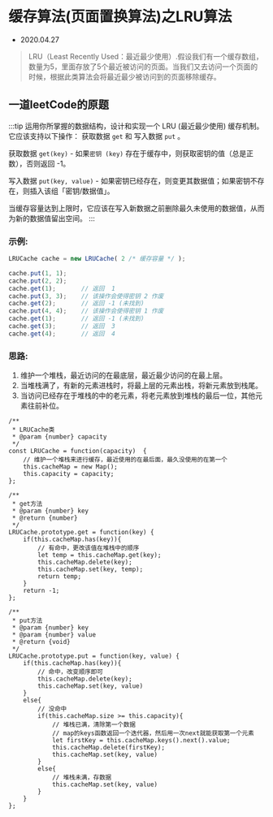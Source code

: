 # 缓存算法(页面置换算法)之LRU算法

- 2020.04.27

> LRU（Least Recently Used：最近最少使用）.假设我们有一个缓存数组，数量为5，里面存放了5个最近被访问的页面。当我们又去访问一个页面的时候，根据此类算法会将最近最少被访问到的页面移除缓存。

## 一道leetCode的原题

:::tip
运用你所掌握的数据结构，设计和实现一个  LRU (最近最少使用) 缓存机制。它应该支持以下操作： 获取数据 `get` 和 写入数据 `put` 。

获取数据 `get(key)` - 如果`密钥 (key)` 存在于缓存中，则获取密钥的值（总是正数），否则返回 -1。

写入数据 `put(key, value)` - 如果密钥已经存在，则变更其数据值；如果密钥不存在，则插入该组「密钥/数据值」。

当缓存容量达到上限时，它应该在写入新数据之前删除最久未使用的数据值，从而为新的数据值留出空间。
:::

### 示例:

```js
LRUCache cache = new LRUCache( 2 /* 缓存容量 */ );

cache.put(1, 1);
cache.put(2, 2);
cache.get(1);       // 返回  1
cache.put(3, 3);    // 该操作会使得密钥 2 作废
cache.get(2);       // 返回 -1 (未找到)
cache.put(4, 4);    // 该操作会使得密钥 1 作废
cache.get(1);       // 返回 -1 (未找到)
cache.get(3);       // 返回  3
cache.get(4);       // 返回  4
```

### 思路:

1. 维护一个堆栈，最近访问的在最底层，最近最少访问的在最上层。
2. 当堆栈满了，有新的元素进栈时，将最上层的元素出栈，将新元素放到栈尾。
3. 当访问已经存在于堆栈的中的老元素，将老元素放到堆栈的最后一位，其他元素往前补位。


```JS
/**
 * LRUCache类
 * @param {number} capacity
 */
const LRUCache = function(capacity)  {
    // 维护一个堆栈来进行缓存，最近使用的在最后面，最久没使用的在第一个
    this.cacheMap = new Map();
    this.capacity = capacity;
};

/** 
 * get方法
 * @param {number} key
 * @return {number}
 */
LRUCache.prototype.get = function(key) {
    if(this.cacheMap.has(key)){
        // 有命中，更改该值在堆栈中的顺序
        let temp = this.cacheMap.get(key);
        this.cacheMap.delete(key);
        this.cacheMap.set(key, temp);
        return temp;
    }
    return -1;
};

/** 
 * put方法
 * @param {number} key 
 * @param {number} value
 * @return {void}
 */
LRUCache.prototype.put = function(key, value) {
    if(this.cacheMap.has(key)){
        // 命中，改变顺序即可
        this.cacheMap.delete(key);
        this.cacheMap.set(key, value)
    }
    else{
        // 没命中
        if(this.cacheMap.size >= this.capacity){
            // 堆栈已满，清除第一个数据
            // map的keys函数返回一个迭代器，然后用一次next就能获取第一个元素
            let firstKey = this.cacheMap.keys().next().value;
            this.cacheMap.delete(firstKey);
            this.cacheMap.set(key, value)
        }
        else{
            // 堆栈未满，存数据
            this.cacheMap.set(key, value)
        }
    }
};
```